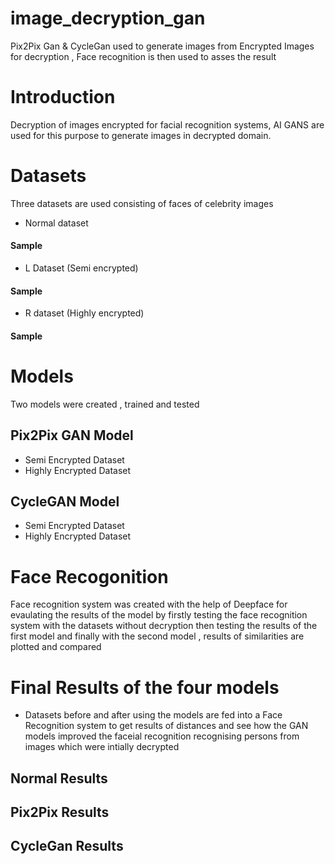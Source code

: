 # image_decryption_gan
Pix2Pix Gan &amp; CycleGan used to generate images from Encrypted Images for decryption , Face recognition is then used to asses the result
# Introduction
Decryption of images encrypted for facial recognition systems, AI GANS are used for this purpose to generate images in decrypted domain.

# Datasets
Three datasets are used consisting of faces of celebrity images
- Normal dataset 
#### Sample
- L Dataset (Semi encrypted)
#### Sample
- R dataset (Highly encrypted)
#### Sample
# Models
Two models were created , trained and tested 
##  Pix2Pix GAN Model 
- Semi Encrypted Dataset
- Highly Encrypted Dataset
 ## CycleGAN Model
- Semi Encrypted Dataset
- Highly Encrypted Dataset

# Face Recogonition
Face recognition system was created with the help of Deepface for evaulating the results of the model by firstly testing the face recognition system with the datasets without decryption then testing the results of the first model and finally with the second model , results of similarities are plotted and compared 

# Final Results of the four models
- Datasets before and after using the models are fed into a Face Recognition system to get results of distances and see how the GAN models improved the faceial recognition recognising persons from images which were intially decrypted 
## Normal Results

## Pix2Pix Results


## CycleGan Results



